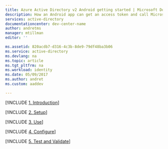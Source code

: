 ```yaml
---
title: Azure Active Directory v2 Android getting started | Microsoft Docs
description: How an Android app can get an access token and call Microsoft Graph API or APIs that require access tokens from an Azure Active Directory v2 endpoint.
services: active-directory
documentationcenter: dev-center-name
author: andretms
manager: mtillman
editor: ''

ms.assetid: 820acdb7-d316-4c3b-8de9-79df48ba3b06
ms.service: active-directory
ms.devlang: na
ms.topic: article
ms.tgt_pltfrm: na
ms.workload: identity
ms.date: 05/09/2017
ms.author: andret
ms.custom: aaddev 

---
```


[!INCLUDE [1. Introduction](../../../../includes/active-directory-develop-guidedsetup-android-introduction.md)]

[!INCLUDE [2. Setup](../../../../includes/active-directory-develop-guidedsetup-android-setup.md)]

[!INCLUDE [3. Use](../../../../includes/active-directory-develop-guidedsetup-android-use.md)]

[!INCLUDE [4. Configure](../../../../includes/active-directory-develop-guidedsetup-android-configure.md)]

[!INCLUDE [5. Test and Validate](../../../../includes/active-directory-develop-guidedsetup-android-test.md)]

